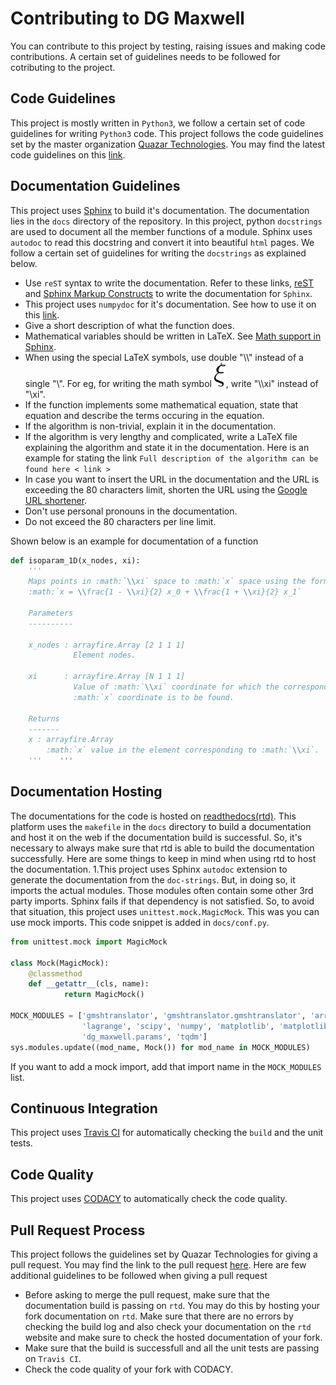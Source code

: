 # Contributing to DG Maxwell
You can contribute to this project by testing, raising issues
and making code contributions. A certain set of guidelines needs
to be followed for cotributing to the project.

## Code Guidelines
This project is mostly written in `Python3`, we follow a certain
set of code guidelines for writing `Python3` code. This project
follows the code guidelines set by the master organization
[Quazar Technologies](https://github.com/quazartech). You may
find the latest code guidelines on this
[link](https://github.com/QuazarTech/Style-Guidelines/blob/master/code_guidelines/python.md).

## Documentation Guidelines
This project uses [Sphinx](http://www.sphinx-doc.org/en/stable/)
to build it's documentation. The documentation lies in the
`docs` directory of the repository. In this project,
python `docstrings` are used to document all the member functions
of a module. Sphinx uses `autodoc` to read this docstring and
convert it into beautiful `html` pages. We follow a
certain set of guidelines for writing the `docstrings` as explained
below.

- Use `reST` syntax to write the documentation. Refer to these links,
  [reST](http://www.sphinx-doc.org/en/stable/rest.html#rst-primer) and
  [Sphinx Markup Constructs](http://www.sphinx-doc.org/en/stable/markup/index.html#sphinxmarkup)
  to write the documentation for `Sphinx`.
- This project uses `numpydoc` for it's documentation. See how to use it
  on this [link](https://github.com/numpy/numpy/blob/master/doc/HOWTO_DOCUMENT.rst.txt).
- Give a short description of what the function does.
- Mathematical variables should be written in LaTeX. See
  [Math support in Sphinx](http://www.sphinx-doc.org/en/stable/ext/math.html#math-support).
- When using the special LaTeX symbols, use double "\\\\" instead of a
    single "\\". For eg, for writing the math symbol
    ![xi](.svgs/xi.svg), write "\\\\xi" instead of "\\xi".
- If the function implements some mathematical equation, state that
    equation and describe the terms occuring in the equation.
- If the algorithm is non-trivial, explain it in the documentation.
- If the algorithm is very lengthy and complicated,
    write a LaTeX file explaining the algorithm and state it in the documentation.
    Here is an example for stating the link `Full description of the algorithm can
    be found here < link >`
- In case you want to insert the URL in the documentation and the URL is
    exceeding the 80 characters limit, shorten the URL using
    the [Google URL shortener](https://goo.gl/).
- Don't use personal pronouns in the documentation.
- Do not exceed the 80 characters per line limit.

Shown below is an example for documentation of a function
```python
def isoparam_1D(x_nodes, xi):
    '''
    Maps points in :math:`\\xi` space to :math:`x` space using the formula
    :math:`x = \\frac{1 - \\xi}{2} x_0 + \\frac{1 + \\xi}{2} x_1`

    Parameters
    ----------
    
    x_nodes : arrayfire.Array [2 1 1 1]
              Element nodes.
    
    xi      : arrayfire.Array [N 1 1 1]
              Value of :math:`\\xi` coordinate for which the corresponding
              :math:`x` coordinate is to be found.
    
    Returns
    -------
    x : arrayfire.Array
        :math:`x` value in the element corresponding to :math:`\\xi`.
    '''    '''
```

## Documentation Hosting
The documentations for the code is hosted on
[readthedocs(rtd)](https://readthedocs.org). This platform uses the `makefile`
in the `docs` directory to build a documentation and host it on the web if the
documentation build is successful. So, it's necessary to always make sure that
rtd is able to build the documentation successfully. Here are some things to
keep in mind when using rtd to host the documentation.
1.This project uses Sphinx `autodoc` extension to generate
  the documentation from the `doc-strings`. But, in doing so, it imports the
  actual modules. Those modules often contain some other 3rd party imports.
  Sphinx fails if that dependency is not satisfied. So, to avoid that situation,
  this project uses `unittest.mock.MagicMock`. This was you can use mock imports.
  This code snippet is added in `docs/conf.py`.
  ```python
  from unittest.mock import MagicMock

  class Mock(MagicMock):
      @classmethod
      def __getattr__(cls, name):
              return MagicMock()

  MOCK_MODULES = ['gmshtranslator', 'gmshtranslator.gmshtranslator', 'arrayfire',
                  'lagrange', 'scipy', 'numpy', 'matplotlib', 'matplotlib.lines',
                  'dg_maxwell.params', 'tqdm']
  sys.modules.update((mod_name, Mock()) for mod_name in MOCK_MODULES)
  ```
  If you want to add a mock import, add that import name in the `MOCK_MODULES`
  list.

## Continuous Integration
This project uses [Travis CI](https://travis-ci.org/) for automatically checking
the `build` and the unit tests.

## Code Quality
This project uses [CODACY](https://www.codacy.com/) to automatically check the
code quality.

## Pull Request Process
This project follows the guidelines set by Quazar Technologies for giving
a pull request. You may find the link to the pull request
[here](https://github.com/QuazarTech/Style-Guidelines/blob/master/github/PR_guidelines.md).
Here are few additional guidelines to be followed when giving a pull request
- Before asking to merge the pull request, make sure that the documentation
  build is passing on `rtd`. You may do this by hosting your fork documentation on
  `rtd`. Make sure that there are no errors by checking the build log and also
  check your documentation on the `rtd` website and make sure to check the
  hosted documentation of your fork.
- Make sure that the build is successfull and all the unit tests are passing on
  `Travis CI`.
- Check the code quality of your fork with CODACY.

